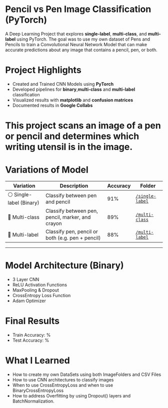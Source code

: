 # Pencil vs Pen Image Classification (PyTorch)

A Deep Learning Project that explores **single-label**, **multi-class**, and **multi-label** using PyTorch. The goal was to use my own dataset of Pens and Pencils to train a Convolutional Neural Network Model that can make accurate predictions about any image that contains a pencil, pen, or both. 

# Project Highlights
- Created and Trained CNN Models using **PyTorch**
- Developed pipelines for **binary**,**multi-class** and **multi-label** classification
- Visualized results with **matplotlib** and **confusion matrices**
- Documented results in **Google Collabs** 

# This project scans an image of a pen or pencil and determines which writing utensil is in the image. 

# Variations of Model

| Variation     | Description                             | Accuracy | Folder |
|---------------|-----------------------------------------|----------|--------|
| ⚪️ Single-label (Binary) | Classify between pen and pencil                 | 91%      | [`/single-label`](./single-label) |
| 🔵 Multi-class          | Classify between pen, pencil, marker, and crayon  | 89%      | [`/multi-class`](./multi-class)  |
| 🔴 Multi-label          | Classify pen, pencil or both (e.g. pen + pencil) | 88%      | [`/multi-label`](./multi-label)  |

---

# Model Architecture (Binary)
- 3 Layer CNN
- ReLU Activation Functions
- MaxPooling & Dropout
- CrossEntropy Loss Function
- Adam Optimizer

# Final Results
- Train Accuracy: %
- Test Accuracy: %


# What I Learned
- How to create my own DataSets using both ImageFolders and CSV Files
- How to use CNN architectures to classify images
- When to use CrossEntropyLoss and when to use BinaryCrossEntropyLoss
- How to address Overfitting by using Dropout() layers and BatchNormalization.
